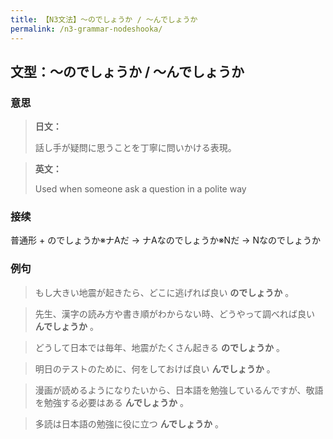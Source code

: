 ```yaml
---
title: 【N3文法】〜のでしょうか / 〜んでしょうか
permalink: /n3-grammar-nodeshooka/
---
```


## 文型：〜のでしょうか / 〜んでしょうか

### 意思

> **日文：**
> 
> 話し手が疑問に思うことを丁寧に問いかける表現。


> **英文：**
> 
> Used when someone ask a question in a polite way


### 接续

普通形 + のでしょうか※ナAだ → ナAなのでしょうか※Nだ → Nなのでしょうか

### 例句

> もし大きい地震が起きたら、どこに逃げれば良い **のでしょうか** 。

> 先生、漢字の読み方や書き順がわからない時、どうやって調べれば良い **んでしょうか** 。

> どうして日本では毎年、地震がたくさん起きる **のでしょうか** 。

> 明日のテストのために、何をしておけば良い **んでしょうか** 。

> 漫画が読めるようになりたいから、日本語を勉強しているんですが、敬語を勉強する必要はある **んでしょうか** 。

> 多読は日本語の勉強に役に立つ **んでしょうか** 。

